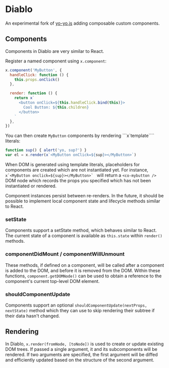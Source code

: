 # Diablo

An experimental fork of [yo-yo.js](https://github.com/maxogden/yo-yo) adding
composable custom components.


## Components

Components in Diablo are very similar to React.

Register a named component using `x.component`:

```js
x.component('MyButton', {
  handleClick: function () {
    this.props.onClick()
  },

  render: function () {
    return x`
      <button onClick=${this.handleClick.bind(this)}>
        Cool Button: ${this.children}
      </button>
    `
  },
})
```

You can then create `MyButton` components by rendering ```x`template````
literals:

```js
function sup() { alert('yo, sup?') }
var el = x.render(x`<MyButton onClick=${sup}></MyButton>`)
```

When DOM is generated using template literals, placeholders for components are
created which are not instantiated yet. For instance,
```x`<MyButton onclick=${sup}></MyButton>` ```
will return a `<co-mybutton />` DOM node which records the props you specified
which has not been instantiated or rendered.

Component instances persist between re-renders. In the future, it should be
possible to implement local component state and lifecycle methods similar to
React.

### setState

Components support a setState method, which behaves similar to React. The
current state of a component is available as `this.state` within `render()`
methods.

### componentDidMount / componentWillUnmount

These methods, if defined on a component, will be called after a component is
added to the DOM, and before it is removed from the DOM. Within these
functions, `component.getDOMNode()` can be used to obtain a reference to the
component's current top-level DOM element.

### shouldComponentUpdate

Components support an optional `shouldComponentUpdate(nextProps, nextState)`
method which they can use to skip rendering their subtree if their data hasn't
changed.


## Rendering

In Diablo, `x.render(fromNode, [toNode])` is used to create or update
existing DOM trees. If passed a single argument, it and its subcomponents will
be rendered. If two arguments are specified, the first argument will be diffed
and efficiently updated based on the structure of the second argument.
